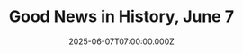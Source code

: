 ---
title: "Good News in History, June 7"
date: 2025-06-07T07:00:00.000Z
category: Human Kindness
externalLink: "https://www.goodnewsnetwork.org/events060607/"
image: ""
excerpt: "272 years ago today, the British Museum Act was given Royal Ascent by King George II, establishing what has become today the most visited museum on Earth. The British Museum was the first of a new kind of museum—national, belonging to neither church nor king, freely open to the public and aiming to collect everything. […] The post Good News…"
---